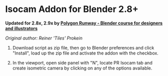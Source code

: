 # Isocam Addon for Blender 2.8+

**Updated for 2.8x, 2.9x by [Polygon Runway - Blender course for designers and illustrators](https://polygonrunway.com)**

*Original author: Reiner 'Tiles' Prokein*

1. Download script as zip file, then go to Blender preferences and click "Install", load up the zip file and activate the addon with the checkbox.

2. In the viewport, open side panel with "N", locate PR Isocam tab and create isometric camera by clicking on any of the options available.
